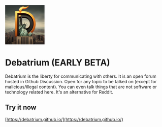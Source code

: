 <img src="logo.jpg" width="128px" height="128px">

# Debatrium (EARLY BETA)
Debatrium is the liberty for communicating with others. It is an open forum hosted in Github Discussion. Open for any topic to be talked on (except for malicious/illegal content). You can even talk things that are not software or technology related here. It's an alternative for Reddit.


## Try it now
[https://debatrium.github.io/](https://debatrium.github.io/)
